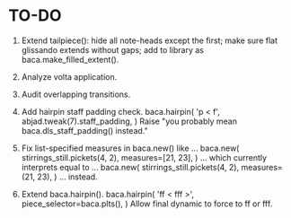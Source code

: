 TO-DO
=====

1.  Extend tailpiece():
    hide all note-heads except the first;
    make sure flat glissando extends without gaps;
    add to library as baca.make_filled_extent().

2.  Analyze volta application.

3.  Audit overlapping transitions.

4.  Add hairpin staff padding check.
        baca.hairpin(
            'p < f',
            abjad.tweak(7).staff_padding,
            )
    Raise "you probably mean baca.dls_staff_padding() instead."

5.  Fix list-specified measures in baca.new() like ...
        baca.new(
            stirrings_still.pickets(4, 2),
            measures=[21, 23],
            )
    ... which currently interprets equal to ...
        baca.new(
            stirrings_still.pickets(4, 2),
            measures=(21, 23),
            )
    ... instead.

6.  Extend baca.hairpin().
        baca.hairpin(
            'ff < fff >',
            piece_selector=baca.plts(),
            )
    Allow final dynamic to force to ff or fff.
